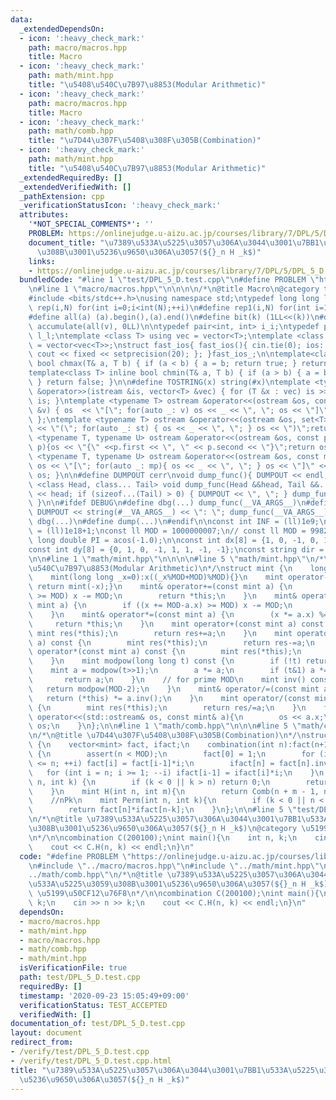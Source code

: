 ```yaml
---
data:
  _extendedDependsOn:
  - icon: ':heavy_check_mark:'
    path: macro/macros.hpp
    title: Macro
  - icon: ':heavy_check_mark:'
    path: math/mint.hpp
    title: "\u5408\u540C\u7B97\u8853(Modular Arithmetic)"
  - icon: ':heavy_check_mark:'
    path: macro/macros.hpp
    title: Macro
  - icon: ':heavy_check_mark:'
    path: math/comb.hpp
    title: "\u7D44\u307F\u5408\u308F\u305B(Combination)"
  - icon: ':heavy_check_mark:'
    path: math/mint.hpp
    title: "\u5408\u540C\u7B97\u8853(Modular Arithmetic)"
  _extendedRequiredBy: []
  _extendedVerifiedWith: []
  _pathExtension: cpp
  _verificationStatusIcon: ':heavy_check_mark:'
  attributes:
    '*NOT_SPECIAL_COMMENTS*': ''
    PROBLEM: https://onlinejudge.u-aizu.ac.jp/courses/library/7/DPL/5/DPL_5_D
    document_title: "\u7389\u533A\u5225\u3057\u306A\u3044\u3001\u7BB1\u533A\u5225\u3059\
      \u308B\u3001\u5236\u9650\u306A\u3057(${}_n H _k$)"
    links:
    - https://onlinejudge.u-aizu.ac.jp/courses/library/7/DPL/5/DPL_5_D
  bundledCode: "#line 1 \"test/DPL_5_D.test.cpp\"\n#define PROBLEM \"https://onlinejudge.u-aizu.ac.jp/courses/library/7/DPL/5/DPL_5_D\"\
    \n#line 1 \"macro/macros.hpp\"\n\n\n\n/*\n@title Macro\n@category template\n*/\n\
    #include <bits/stdc++.h>\nusing namespace std;\ntypedef long long ll;\n#define\
    \ rep(i,N) for(int i=0;i<int(N);++i)\n#define rep1(i,N) for(int i=1;i<int(N);++i)\n\
    #define all(a) (a).begin(),(a).end()\n#define bit(k) (1LL<<(k))\n#define SUM(v)\
    \ accumulate(all(v), 0LL)\n\ntypedef pair<int, int> i_i;\ntypedef pair<ll, ll>\
    \ l_l;\ntemplate <class T> using vec = vector<T>;\ntemplate <class T> using vvec\
    \ = vector<vec<T>>;\nstruct fast_ios{ fast_ios(){ cin.tie(0); ios::sync_with_stdio(false);\
    \ cout << fixed << setprecision(20); }; }fast_ios_;\n\ntemplate<class T> inline\
    \ bool chmax(T& a, T b) { if (a < b) { a = b; return true; } return false; }\n\
    template<class T> inline bool chmin(T& a, T b) { if (a > b) { a = b; return true;\
    \ } return false; }\n\n#define TOSTRING(x) string(#x)\ntemplate <typename T> istream\
    \ &operator>>(istream &is, vector<T> &vec) { for (T &x : vec) is >> x; return\
    \ is; }\ntemplate <typename T> ostream &operator<<(ostream &os, const vector<T>\
    \ &v) { os  << \"[\"; for(auto _: v) os << _ << \", \"; os << \"]\"; return os;\
    \ };\ntemplate <typename T> ostream &operator<<(ostream &os, set<T> &st) { os\
    \ << \"(\"; for(auto _: st) { os << _ << \", \"; } os << \")\";return os;}\ntemplate\
    \ <typename T, typename U> ostream &operator<<(ostream &os, const pair< T, U >&\
    \ p){os << \"{\" <<p.first << \", \" << p.second << \"}\";return os; }\ntemplate\
    \ <typename T, typename U> ostream &operator<<(ostream &os, const map<T, U> &mp){\
    \ os << \"[\"; for(auto _: mp){ os << _ << \", \"; } os << \"]\" << endl; return\
    \ os; }\n\n#define DUMPOUT cerr\nvoid dump_func(){ DUMPOUT << endl; }\ntemplate\
    \ <class Head, class... Tail> void dump_func(Head &&head, Tail &&... tail) { DUMPOUT\
    \ << head; if (sizeof...(Tail) > 0) { DUMPOUT << \", \"; } dump_func(std::move(tail)...);\
    \ }\n\n#ifdef DEBUG\n#define dbg(...) dump_func(__VA_ARGS__)\n#define dump(...)\
    \ DUMPOUT << string(#__VA_ARGS__) << \": \"; dump_func(__VA_ARGS__)\n#else\n#define\
    \ dbg(...)\n#define dump(...)\n#endif\n\nconst int INF = (ll)1e9;\nconst ll INFLL\
    \ = (ll)1e18+1;\nconst ll MOD = 1000000007;\n// const ll MOD = 998244353;\nconst\
    \ long double PI = acos(-1.0);\n\nconst int dx[8] = {1, 0, -1, 0, 1, -1, -1, 1};\n\
    const int dy[8] = {0, 1, 0, -1, 1, 1, -1, -1};\nconst string dir = \"DRUL\";\n\
    \n\n#line 1 \"math/mint.hpp\"\n\n\n\n#line 5 \"math/mint.hpp\"\n/*\n@title \u5408\
    \u540C\u7B97\u8853(Modular Arithmetic)\n*/\nstruct mint {\n    long long x;\n\
    \    mint(long long _x=0):x((_x%MOD+MOD)%MOD){}\n    mint operator-() const {\
    \ return mint(-x);}\n    mint& operator+=(const mint a) {\n        if ((x += a.x)\
    \ >= MOD) x -= MOD;\n        return *this;\n    }\n    mint& operator-=(const\
    \ mint a) {\n        if ((x += MOD-a.x) >= MOD) x -= MOD;\n        return *this;\n\
    \    }\n    mint& operator*=(const mint a) {\n        (x *= a.x) %= MOD;\n   \
    \     return *this;\n    }\n    mint operator+(const mint a) const {\n       \
    \ mint res(*this);\n        return res+=a;\n    }\n    mint operator-(const mint\
    \ a) const {\n        mint res(*this);\n        return res-=a;\n    }\n    mint\
    \ operator*(const mint a) const {\n        mint res(*this);\n        return res*=a;\n\
    \    }\n    mint modpow(long long t) const {\n        if (!t) return 1;\n    \
    \    mint a = modpow(t>>1);\n        a *= a;\n        if (t&1) a *= *this;\n \
    \       return a;\n    }\n    // for prime MOD\n    mint inv() const {\n     \
    \   return modpow(MOD-2);\n    }\n    mint& operator/=(const mint a) {\n     \
    \   return (*this) *= a.inv();\n    }\n    mint operator/(const mint a) const\
    \ {\n        mint res(*this);\n        return res/=a;\n    }\n    friend std::ostream&\
    \ operator<<(std::ostream& os, const mint& a){\n        os << a.x;\n        return\
    \ os;\n    }\n};\n\n#line 1 \"math/comb.hpp\"\n\n\n#line 5 \"math/comb.hpp\"\n\
    \n/*\n@title \u7D44\u307F\u5408\u308F\u305B(Combination)\n*/\nstruct combination\
    \ {\n    vector<mint> fact, ifact;\n    combination(int n):fact(n+1),ifact(n+1)\
    \ {\n        assert(n < MOD);\n        fact[0] = 1;\n        for (int i = 1; i\
    \ <= n; ++i) fact[i] = fact[i-1]*i;\n        ifact[n] = fact[n].inv();\n     \
    \   for (int i = n; i >= 1; --i) ifact[i-1] = ifact[i]*i;\n    }\n    mint Comb(int\
    \ n, int k) {\n        if (k < 0 || k > n) return 0;\n        return fact[n]*ifact[k]*ifact[n-k];\n\
    \    }\n    mint H(int n, int m){\n        return Comb(n + m - 1, n);\n    }\n\
    \    //nPk\n    mint Perm(int n, int k){\n        if (k < 0 || n < k) return 0;\n\
    \        return fact[n]*ifact[n-k];\n    }\n};\n\n#line 5 \"test/DPL_5_D.test.cpp\"\
    \n/*\n@title \u7389\u533A\u5225\u3057\u306A\u3044\u3001\u7BB1\u533A\u5225\u3059\
    \u308B\u3001\u5236\u9650\u306A\u3057(${}_n H _k$)\n@category \u5199\u50CF12\u76F8\
    \n*/\n\ncombination C(200100);\nint main(){\n    int n, k;\n    cin >> n >> k;\n\
    \    cout << C.H(n, k) << endl;\n}\n"
  code: "#define PROBLEM \"https://onlinejudge.u-aizu.ac.jp/courses/library/7/DPL/5/DPL_5_D\"\
    \n#include \"../macro/macros.hpp\"\n#include \"../math/mint.hpp\"\n#include \"\
    ../math/comb.hpp\"\n/*\n@title \u7389\u533A\u5225\u3057\u306A\u3044\u3001\u7BB1\
    \u533A\u5225\u3059\u308B\u3001\u5236\u9650\u306A\u3057(${}_n H _k$)\n@category\
    \ \u5199\u50CF12\u76F8\n*/\n\ncombination C(200100);\nint main(){\n    int n,\
    \ k;\n    cin >> n >> k;\n    cout << C.H(n, k) << endl;\n}\n"
  dependsOn:
  - macro/macros.hpp
  - math/mint.hpp
  - macro/macros.hpp
  - math/comb.hpp
  - math/mint.hpp
  isVerificationFile: true
  path: test/DPL_5_D.test.cpp
  requiredBy: []
  timestamp: '2020-09-23 15:05:49+09:00'
  verificationStatus: TEST_ACCEPTED
  verifiedWith: []
documentation_of: test/DPL_5_D.test.cpp
layout: document
redirect_from:
- /verify/test/DPL_5_D.test.cpp
- /verify/test/DPL_5_D.test.cpp.html
title: "\u7389\u533A\u5225\u3057\u306A\u3044\u3001\u7BB1\u533A\u5225\u3059\u308B\u3001\
  \u5236\u9650\u306A\u3057(${}_n H _k$)"
---
```

